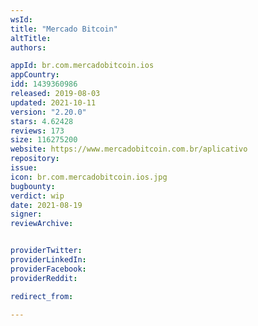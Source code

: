 ```yaml
---
wsId: 
title: "Mercado Bitcoin"
altTitle: 
authors:

appId: br.com.mercadobitcoin.ios
appCountry: 
idd: 1439360986
released: 2019-08-03
updated: 2021-10-11
version: "2.20.0"
stars: 4.62428
reviews: 173
size: 116275200
website: https://www.mercadobitcoin.com.br/aplicativo
repository: 
issue: 
icon: br.com.mercadobitcoin.ios.jpg
bugbounty: 
verdict: wip
date: 2021-08-19
signer: 
reviewArchive:


providerTwitter: 
providerLinkedIn: 
providerFacebook: 
providerReddit: 

redirect_from:

---
```


